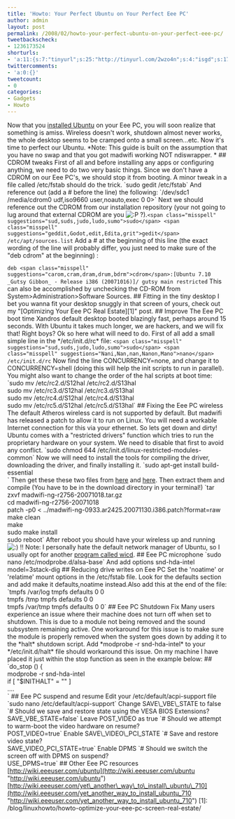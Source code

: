 ```yaml
---
title: 'Howto: Your Perfect Ubuntu on Your Perfect Eee PC'
author: admin
layout: post
permalink: /2008/02/howto-your-perfect-ubuntu-on-your-perfect-eee-pc/
tweetbackscheck:
- 1236173524
shorturls:
- 'a:11:{s:7:"tinyurl";s:25:"http://tinyurl.com/2wzo4n";s:4:"isgd";s:17:"http://is.gd/3zOH";s:5:"bitly";s:20:"http://bit.ly/11NYtU";s:5:"snipr";s:22:"http://snipr.com/9sht0";s:5:"snurl";s:22:"http://snurl.com/9sht0";s:7:"snipurl";s:24:"http://snipurl.com/9sht0";s:4:"trim";s:17:"http://tr.im/4a1j";s:5:"adjix";s:207:"(10 Jan 2008 temporary restriction: API requires valid partnerID or partnerEmail key in request. Contact us if this affects you.) Invalid Adjix request. API documentation @ http://web.adjix.com/AdjixAPI.html";s:4:"advu";s:203:"(10 Jan 2008 temporary restriction: API requires valid partnerID or partnerEmail key in request. Contact us if this affects you.) Invalid Adjix request. API documentation @ http://web.ad.vu/AdjixAPI.html";s:4:"zima";s:19:"http://zi.ma/7201ed";s:9:"permalink";s:77:"http://hehe2.net/linuxhowto/howto-your-perfect-ubuntu-on-your-perfect-eee-pc/";}'
twittercomments:
- 'a:0:{}'
tweetcount:
- 0
categories:
- Gadgets
- Howto
---
```

Now that you [installed Ubuntu](/blog/linuxhowto/howto-install-ubuntu-on-your-eee-pc/ "installed Ubuntu") on your Eee PC, you will soon realize that something is amiss. Wireless doesn't work, shutdown almost never works, the whole desktop seems to be cramped onto a small screen...etc. Now it's time to perfect our Ubuntu.
\*Note: This guide is built on the assumption that you have no swap and that you got madwifi working NOT ndiswrapper. 
\*
\#\# CDROM tweaks
First of all and before installing any apps or configuring anything, we need to do two very basic things. Since we don't have a CDROM on our Eee PC's, we should stop it from booting. A minor tweak in a file called /etc/fstab should do the trick. 
\`sudo gedit /etc/fstab\` 
And reference out (add a \# before the line) the following: 
\`/dev/sdc1 /media/cdrom0 udf,iso9660 user,noauto,exec 0 0\>\`
Next we should reference out the CDROM from our installation repository (your not going to lug around that external CDROM are you ![:P](http://192.168.1.2/blog2/wp-includes/images/smilies/icon_razz.gif) ?).`<span class="misspell" suggestions="sud,suds,judo,ludo,sumo">sudo</span> <span class="misspell" suggestions="geddit,Godot,edit,Edita,grit">gedit</span> /etc/apt/sources.list`
Add a \# at the beginning of this line (the exact wording of the line will probably differ, you just need to make sure of the "deb cdrom" at the beginning) :
  
`deb <span class="misspell" suggestions="carom,cram,dram,drum,bdrm">cdrom</span>:[Ubuntu 7.10 _Gutsy Gibbon_ - Release i386 (20071016)]/ gutsy main restricted`
This can also be accomplished by unchecking the CD-ROM from System\>Administration\>Software Sources.
\#\# Fitting in the tiny desktop
I bet you wanna fit your desktop snuggly in that screen of yours, check out my "\[Optimizing Your Eee PC Real Estate\]\[1\]" post.
\#\# Improve The Eee PC boot time
Xandros default desktop booted blazingly fast, perhaps around 15 seconds. With Ubuntu it takes much longer, we are hackers, and we will fix that! Right boys? Ok so here what will need to do. First of all add a small simple line in the \*/etc/init.d/rc\* file:
`<span class="misspell" suggestions="sud,suds,judo,ludo,sumo">sudo</span> <span class="misspell" suggestions="Nani,Nan,nan,Nanon,Mano">nano</span> /etc/init.d/rc`
Now find the line CONCURRENCY=none, and change it to CONCURRENCY=shell (doing this will help the init scripts to run in parallel). You might also want to change the order of the hal scripts at boot time:
\`sudo mv /etc/rc2.d/S12hal /etc/rc2.d/S13hal  
sudo mv /etc/rc3.d/S12hal /etc/rc3.d/S13hal  
sudo mv /etc/rc4.d/S12hal /etc/rc4.d/S13hal  
sudo mv /etc/rc5.d/S12hal /etc/rc5.d/S13hal\`
\#\# Fixing the Eee PC wireless
The default Atheros wireless card is not supported by default. But madwifi has released a patch to allow it to run on Linux. You will need a workable Internet connection for this via your ethernet. So lets get down and dirty!
Ubuntu comes with a "restricted drivers" function which tries to run the proprietary hardware on your system. We need to disable that first to avoid any conflict.
\`sudo chmod 644 /etc/init.d/linux-restricted-modules-common\`
Now we will need to install the tools for compiling the driver, downloading the driver, and finally installing it.
\`sudo apt-get install build-essential  
\`
Then get these these two files from [here](http://snapshots.madwifi.org/madwifi-ng/madwifi-ng-r2756-20071018.tar.gz "here") and [here](http://madwifi.org/attachment/ticket/1679/madwifi-ng-0933.ar2425.20071130.i386.patch?format=raw "here"). Then extract them and compile (You have to be in the download directory in your terminal!)
\`tar zxvf madwifi-ng-r2756-20071018.tar.gz  
cd madwifi-ng-r2756-20071018  
patch -p0 < ../madwifi-ng-0933.ar2425.20071130.i386.patch?format=raw  
make clean  
make  
sudo make install  
sudo reboot\`
After reboot you should have your wireless up and running ![:)](http://192.168.1.2/blog2/wp-includes/images/smilies/icon_smile.gif) !!
Note: I personally hate the default network manager of Ubuntu, so I usually opt for another [program called wicd](/blog/linuxhowto/wicd-the-solution-for-all-your-linux-wireless-woes/ "program called wicd").
\#\# Eee PC microphone
\`sudo nano /etc/modprobe.d/alsa-base\` 
And add options snd-hda-intel model=3stack-dig
\#\# Reducing drive writes on Eee PC
Set the 'noatime' or 'relatime' mount options in the /etc/fstab file. 
Look for the defaults section and add make it defaults,noatime instead.Also add this at the end of the file:
\`tmpfs /var/log tmpfs defaults 0 0  
tmpfs /tmp tmpfs defaults 0 0  
tmpfs /var/tmp tmpfs defaults 0 0\`
\#\# Eee PC Shutdown Fix
Many users experience an issue where their machine does not turn off 
when set to shutdown. This is due to a module not being removed and the sound subsystem remaining active. One workaround for this issue is to make sure the module is properly removed when the system goes down by adding it to the \*halt\* shutdown script.
Add \*modprobe -r snd-hda-intel\* to your \*/etc/init.d/halt\* file should workaround this issue. On my machine I have placed it just within the stop function as seen in the example below:
\#\# 
\`do\_stop () {  
modprobe -r snd-hda-intel  
if \[ "$INITHALT" = "" \]  
....  
\`
\#\# Eee PC suspend and resume
Edit your /etc/default/acpi-support file
\`sudo nano /etc/default/acpi-support\`
Change SAVE\\\_VBE\\\_STATE to false
\`\# Should we save and restore state using the VESA BIOS Extensions?  
SAVE\_VBE\_STATE=false\`
Leave POST\_VIDEO as true
\`\# Should we attempt to warm-boot the video hardware on resume?  
POST\_VIDEO=true\`
Enable SAVE\\\_VIDEO\\\_PCI\_STATE
\`\# Save and restore video state?  
SAVE\_VIDEO\_PCI\_STATE=true\`
Enable DPMS
\`\# Should we switch the screen off with DPMS on suspend?  
USE\_DPMS=true\`
\#\# Other Eee PC resources
[http://wiki.eeeuser.com/ubuntu](http://wiki.eeeuser.com/ubuntu "http://wiki.eeeuser.com/ubuntu")
[http://wiki.eeeuser.com/yet\_another\_way\_to\_install\_ubuntu\_710](http://wiki.eeeuser.com/yet_another_way_to_install_ubuntu_710 "http://wiki.eeeuser.com/yet_another_way_to_install_ubuntu_710")
\[1\]: /blog/linuxhowto/howto-optimize-your-eee-pc-screen-real-estate/